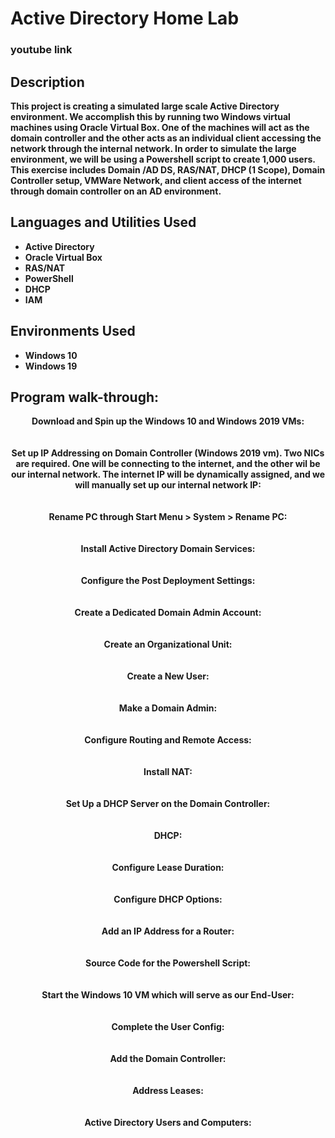 <h1>Active Directory Home Lab</h1>

 ### youtube link

<h2>Description</h2>
<b>This project is creating a simulated large scale Active Directory environment. We accomplish this by running two Windows virtual machines using Oracle Virtual Box. One of the machines will act as the domain controller and the other acts as an individual client accessing the network through the internal network.  In order to simulate the large environment, we will be using a Powershell script to create 1,000 users. This exercise includes Domain /AD DS, RAS/NAT, DHCP (1 Scope), Domain Controller setup, VMWare Network, and client access of the internet through domain controller on an AD environment.
<br/>


<h2>Languages and Utilities Used</h2>

- <b>Active Directory</b>
- <b>Oracle Virtual Box</b>
- <b>RAS/NAT</b>
- <b>PowerShell</b> 
- <b>DHCP</b>
- <b>IAM</b>


<h2>Environments Used </h2>

- <b>Windows 10</b>
- <b>Windows 19</b>
<h2>Program walk-through:</h2>

<p align="center">
Download and Spin up the Windows 10 and Windows 2019 VMs: <br/>

<br />
<br />
Set up IP Addressing on Domain Controller (Windows 2019 vm). Two NICs are required. One will be connecting to the internet, and the other wil be our internal network. The internet IP will be dynamically assigned, and we will manually set up our internal network IP:  <br/>

<br />
<br />
Rename PC through Start Menu > System > Rename PC: <br/>

<br />
<br />
Install Active Directory Domain Services:  <br/>

<br />
<br />
Configure the Post Deployment Settings:  <br/>

<br />
<br />
Create a Dedicated Domain Admin Account:  <br/>

<br />
<br />
Create an Organizational Unit:  <br/>

<br />
<br />
Create a New User: <br/>

<br />
<br />
Make a Domain Admin:  <br/>

<br />
<br />
Configure Routing and Remote Access:  <br/>

<br />
<br />
Install NAT:  <br/>

<br />
<br />
Set Up a DHCP Server on the Domain Controller: <br/>

<br />
<br />
DHCP:  <br/>

<br />
<br />
Configure Lease Duration:  <br/>

<br />
<br />
Configure DHCP Options:  <br/>

<br />
<br />
Add an IP Address for a Router: <br/>

<br />
<br />
Source Code for the Powershell Script:  <br/>

<br />
<br />
Start the Windows 10 VM which will serve as our End-User:  <br/>

<br />
<br />
Complete the User Config:  <br/>

<br />
<br />
Add the Domain Controller: <br/>

<br />
<br />
Address Leases:  <br/>

<br />
<br />
Active Directory Users and Computers:  <br/>

<br />
<br />
</p>

<!--
 ```diff
- text in red
+ text in green
! text in orange
# text in gray
@@ text in purple (and bold)@@
```
--!>
